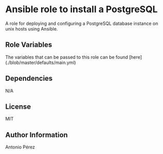 Ansible role to install a PostgreSQL
========

A role for deploying and configuring a PostgreSQL database instance on unix hosts using Ansible.

Role Variables
--------------

The variables that can be passed to this role can be found [here] (./blob/master/defaults/main.yml)


Dependencies
------------

N/A

License
-------

MIT

Author Information
------------------

Antonio Pérez
